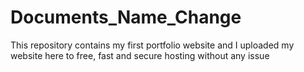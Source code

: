 # Documents_Name_Change
This repository contains my first portfolio website and I uploaded my website here to free, fast and secure hosting without any issue
